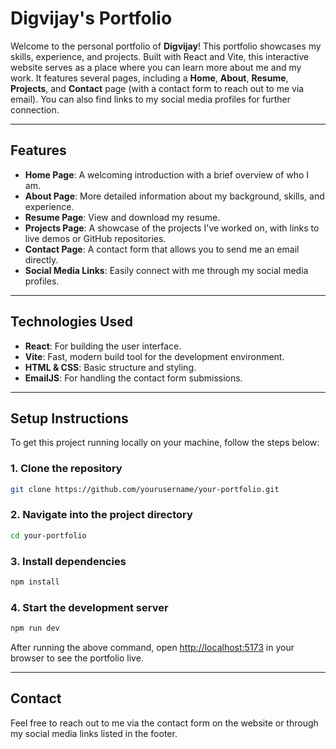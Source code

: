 # Digvijay's Portfolio

Welcome to the personal portfolio of **Digvijay**! This portfolio showcases my skills, experience, and projects. Built with React and Vite, this interactive website serves as a place where you can learn more about me and my work. It features several pages, including a **Home**, **About**, **Resume**, **Projects**, and **Contact** page (with a contact form to reach out to me via email). You can also find links to my social media profiles for further connection.

---

## Features

- **Home Page**: A welcoming introduction with a brief overview of who I am.
- **About Page**: More detailed information about my background, skills, and experience.
- **Resume Page**: View and download my resume.
- **Projects Page**: A showcase of the projects I've worked on, with links to live demos or GitHub repositories.
- **Contact Page**: A contact form that allows you to send me an email directly.
- **Social Media Links**: Easily connect with me through my social media profiles.

---

## Technologies Used

- **React**: For building the user interface.
- **Vite**: Fast, modern build tool for the development environment.
- **HTML & CSS**: Basic structure and styling.
- **EmailJS**: For handling the contact form submissions.

---

## Setup Instructions

To get this project running locally on your machine, follow the steps below:

### 1. Clone the repository
```bash
git clone https://github.com/yourusername/your-portfolio.git
```

### 2. Navigate into the project directory
```bash
cd your-portfolio
```

### 3. Install dependencies
```bash
npm install
```

### 4. Start the development server
```bash
npm run dev
```

After running the above command, open [http://localhost:5173](http://localhost:5173) in your browser to see the portfolio live.

---

## Contact

Feel free to reach out to me via the contact form on the website or through my social media links listed in the footer.
